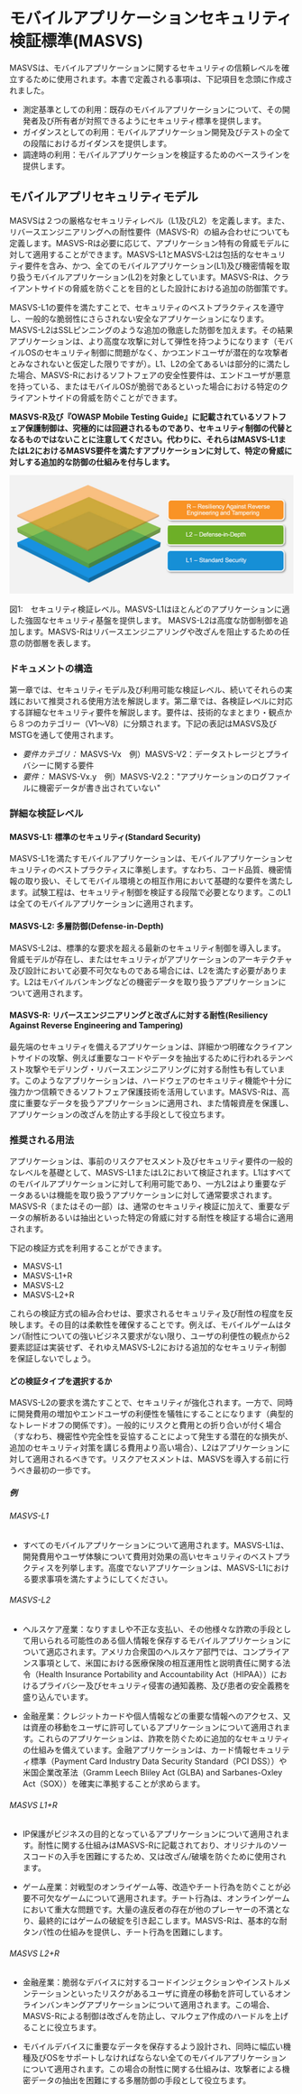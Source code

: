 # モバイルアプリケーションセキュリティ検証標準(MASVS)

MASVSは、モバイルアプリケーションに関するセキュリティの信頼レベルを確立するために使用されます。本書で定義される事項は、下記項目を念頭に作成されました。

* 測定基準としての利用：既存のモバイルアプリケーションについて、その開発者及び所有者が対照できるようにセキュリティ標準を提供します。
* ガイダンスとしての利用：モバイルアプリケーション開発及びテストの全ての段階におけるガイダンスを提供します。
* 調達時の利用：モバイルアプリケーションを検証するためのベースラインを提供します。

## モバイルアプリセキュリティモデル

MASVSは２つの厳格なセキュリティレベル（L1及びL2）を定義します。また、リバースエンジニアリングへの耐性要件（MASVS-R）の組み合わせについても定義します。MASVS-Rは必要に応じて、アプリケーション特有の脅威モデルに対して適用することができます。MASVS-L1とMASVS-L2は包括的なセキュリティ要件を含み、かつ、全てのモバイルアプリケーション(L1)及び機密情報を取り扱うモバイルアプリケーション(L2)を対象としています。MASVS-Rは、クライアントサイドの脅威を防ぐことを目的とした設計における追加の防御策です。

MASVS-L1の要件を満たすことで、セキュリティのベストプラクティスを遵守し、一般的な脆弱性にさらされない安全なアプリケーションになります。
MASVS-L2はSSLピンニングのような追加の徹底した防御を加えます。その結果アプリケーションは、より高度な攻撃に対して弾性を持つようになります（モバイルOSのセキュリティ制御に問題がなく、かつエンドユーザが潜在的な攻撃者とみなされないと仮定した限りですが）。L1、L2の全てあるいは部分的に満たした場合、MASVS-Rにおけるソフトフェアの安全性要件は、エンドユーザが悪意を持っている、またはモバイルOSが脆弱であるといった場合における特定のクライアントサイドの脅威を防ぐことができます。

**MASVS-R及び『OWASP Mobile Testing Guide』に記載されているソフトフェア保護制御は、究極的には回避されるものであり、セキュリティ制御の代替となるものではないことに注意してください。代わりに、それらはMASVS-L1またはL2におけるMASVS要件を満たすアプリケーションに対して、特定の脅威に対しする追加的な防御の仕組みを付与します。**

![Verification Levels](images/masvs-levels-new.jpg)

図1:　セキュリティ検証レベル。MASVS-L1はほとんどのアプリケーションに適した強固なセキュリティ基盤を提供します。
MASVS-L2は高度な防御制御を追加します。MASVS-Rはリバースエンジニアリングや改ざんを阻止するための任意の防御層を表します。

### ドキュメントの構造

第一章では、セキュリティモデル及び利用可能な検証レベル、続いてそれらの実践において推奨される使用方法を解説します。第二章では、各検証レベルに対応する詳細なセキュリティ要件を解説します。要件は、技術的なまとまり・観点から８つのカテゴリー（V1～V8）に分類されます。下記の表記はMASVS及びMSTGを通して使用されます。

- *要件カテゴリ：* MASVS-Vx　例）MASVS-V2：データストレージとプライバシーに関する要件
- *要件：* MASVS-Vx.y　例）MASVS-V2.2："アプリケーションのログファイルに機密データが書き出されていない"

### 詳細な検証レベル

#### MASVS-L1: 標準のセキュリティ(Standard Security)

MASVS-L1を満たすモバイルアプリケーションは、モバイルアプリケーションセキュリティのベストプラクティスに準拠します。すなわち、コード品質、機密情報の取り扱い、そしてモバイル環境との相互作用において基礎的な要件を満たします。試験工程は、セキュリティ制御を検証する段階で必要となります。このL1は全てのモバイルアプリケーションに適用されます。

#### MASVS-L2: 多層防御(Defense-in-Depth)

MASVS-L2は、標準的な要求を超える最新のセキュリティ制御を導入します。脅威モデルが存在し、またはセキュリティがアプリケーションのアーキテクチャ及び設計において必要不可欠なものである場合には、L2を満たす必要があります。L2はモバイルバンキングなどの機密データを取り扱うアプリケーションについて適用されます。

#### MASVS-R: リバースエンジニアリングと改ざんに対する耐性(Resiliency Against Reverse Engineering and Tampering)

最先端のセキュリティを備えるアプリケーションは、詳細かつ明確なクライアントサイドの攻撃、例えば重要なコードやデータを抽出するために行われるテンペスト攻撃やモデリング・リバースエンジニアリングに対する耐性も有しています。このようなアプリケーションは、ハードウェアのセキュリティ機能や十分に強力かつ信頼できるソフトフェア保護技術を活用しています。MASVS-Rは、高度に重要なデータを扱うアプリケーションに適用され、また情報資産を保護し、アプリケーションの改ざんを防止する手段として役立ちます。

### 推奨される用法

アプリケーションは、事前のリスクアセスメント及びセキュリティ要件の一般的なレベルを基礎として、MASVS-L1またはL2において検証されます。L1はすべてのモバイルアプリケーションに対して利用可能であり、一方L2はより重要なデータあるいは機能を取り扱うアプリケーションに対して通常要求されます。MASVS-R（またはその一部）は、通常のセキュリティ検証に加えて、重要なデータの解析あるいは抽出といった特定の脅威に対する耐性を検証する場合に適用されます。

下記の検証方式を利用することができます。

- MASVS-L1
- MASVS-L1+R
- MASVS-L2
- MASVS-L2+R

これらの検証方式の組み合わせは、要求されるセキュリティ及び耐性の程度を反映します。その目的は柔軟性を確保することです。例えば、モバイルゲームはタンパ耐性についての強いビジネス要求がない限り、ユーザの利便性の観点から2要素認証は実装せず、それゆえMASVS-L2における追加的なセキュリティ制御を保証しないでしょう。

#### どの検証タイプを選択するか

MASVS-L2の要求を満たすことで、セキュリティが強化されます。一方で、同時に開発費用の増加やエンドユーザの利便性を犠牲にすることになります（典型的なトレードオフの関係です）。一般的にリスクと費用との折り合いが付く場合（すなわち、機密性や完全性を妥協することによって発生する潜在的な損失が、追加のセキュリティ対策を講じる費用より高い場合）、L2はアプリケーションに対して適用されるべきです。リスクアセスメントは、MASVSを導入する前に行うべき最初の一歩です。

##### 例

###### MASVS-L1

- すべてのモバイルアプリケーションについて適用されます。MASVS-L1は、開発費用やユーザ体験について費用対効果の高いセキュリティのベストプラクティスを列挙します。高度でないアプリケーションは、MASVS-L1における要求事項を満たすようにしてください。

###### MASVS-L2

- ヘルスケア産業：なりすましや不正な支払い、その他様々な詐欺の手段として用いられる可能性のある個人情報を保存するモバイルアプリケーションについて適応されます。アメリカ合衆国のヘルスケア部門では、コンプライアンス事項として、米国における医療保険の相互運用性と説明責任に関する法令（Health Insurance Portability and Accountability Act（HIPAA））におけるプライバシー及びセキュリティ侵害の通知義務、及び患者の安全義務を盛り込んでいます。

- 金融産業：クレジットカードや個人情報などの重要な情報へのアクセス、又は資産の移動をユーザに許可しているアプリケーションについて適用されます。これらのアプリケーションは、詐欺を防ぐために追加的なセキュリティの仕組みを備えています。金融アプリケーションは、カード情報セキュリティ標準（Payment Card Industry Data Security Standard（PCI DSS））や米国企業改革法（Gramm Leech Bliley Act (GLBA) and Sarbanes-Oxley Act（SOX））を確実に準拠することが求めらます。

###### MASVS L1+R

- IP保護がビジネスの目的となっているアプリケーションについて適用されます。耐性に関する仕組みはMASVS-Rに記載されており、オリジナルのソースコードの入手を困難にするため、又は改ざん/破壊を防ぐために使用されます。

- ゲーム産業：対戦型のオンライゲーム等、改造やチート行為を防ぐことが必要不可欠なゲームについて適用されます。チート行為は、オンラインゲームにおいて重大な問題です。大量の違反者の存在が他のプレーヤーの不満となり、最終的にはゲームの破綻を引き起こします。MASVS-Rは、基本的な耐タンパ性の仕組みを提供し、チート行為を困難にします。

###### MASVS L2+R

- 金融産業：脆弱なデバイスに対するコードインジェクションやインストルメンテーションといったリスクがあるユーザに資産の移動を許可しているオンラインバンキングアプリケーションについて適用されます。この場合、MASVS-Rによる制御は改ざんを防止し、マルウェア作成のハードルを上げることに役立ちます。

- モバイルデバイスに重要なデータを保存するよう設計され、同時に幅広い機種及びOSをサポートしなければならない全てのモバイルアプリケーションについて適用されます。この場合の耐性に関する仕組みは、攻撃者による機密データの抽出を困難にする多層防御の手段として役立ちます。
